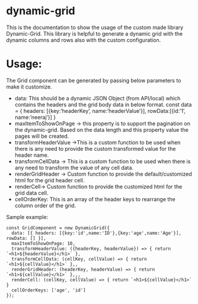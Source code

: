 # dynamic-grid

This is the documentation to show the usage of the custom made library Dynamic-Grid. This library is helpful to generate a dynamic grid with the dynamic columns and rows also with the custom configuration. 


# Usage:
The Grid component can be generated by passing below parameters to make it customize.

- data: This should be a dynamic JSON Object (from API/local) which contains the headers and the grid body data in below format. 
	    const data = {
        headers: [{key:’headerKey’, name:’headerValue’}],
        rowData:[{id:’1’, name:’neeraj’}]
       }
- maxItemToShowOnPage -> this property is to support the pagination on the dynamic-grid. Based on the data length and this property value the pages will be created.
- transformHeaderValue ->This is a custom function to be used when there is any need to provide the custom transformed value for the header name.
- transformCellData -> This is a custom function to be used when there is any need to transform the value of any cell data.
- renderGridHeader -> Custom function to provide the default/customized html for the grid header cell.
- renderCell-> Custom function to provide the customized html for the grid data cell. 
- cellOrderKey: This is an array of the header keys to rearrange the column order of the grid. 

Sample example: 

    const GridComponent = new DynamicGrid({
      data: [{ headers: [{key:'id',name:'ID'},{key:'age',name:'Age'}], rowData: [] }],
      maxItemToShowOnPage: 10,
      transformHeaderValue: ({headerKey, headerValue}) => { return `<h1>${headerValue}</h1>` },
      transformCellData: (cellKey, cellValue) => { return `<h1>${cellValue}</h1>` },,
      renderGridHeader: (headerKey, headerValue) => { return `<h1>${cellValue}</h1>` },,,
      renderCell: (cellKey, cellValue) => { return `<h1>${cellValue}</h1>` }
      cellOrderKeys: ['age', 'id']
    });



